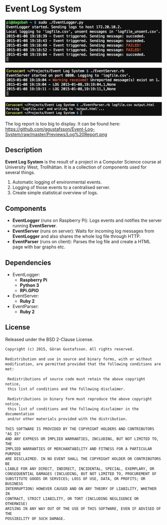 Event Log System
================

![EventLogger](https://github.com/ggustafsson/Event-Log-System/raw/master/Previews/EventLogger.png)

![EventServer](https://github.com/ggustafsson/Event-Log-System/raw/master/Previews/EventServer.png)

![EventParser](https://github.com/ggustafsson/Event-Log-System/raw/master/Previews/EventParser.png)

The log report is too big to display. It can be found here:
https://github.com/ggustafsson/Event-Log-System/raw/master/Previews/Log%20Report.png

Description
-----------
**Event Log System** is the result of a project in a Computer Science course at
University West, Trollhättan. It is a collection of components used for several
things.

1. Automatic logging of environmental events.
2. Logging of those events to a centralised server.
3. Create simple statistical overview of logs.

Components
----------
- **EventLogger** (runs on Raspberry Pi): Logs events and notifies the server
  running **EventServer**.
- **EventServer** (runs on server): Waits for incoming log messages from
  **EventLogger** and also shares the whole log file through HTTP.
- **EventParser** (runs on client): Parses the log file and create a HTML page
  with bar graphs etc.

Dependencies
------------
- EventLogger:
  - **Raspberry Pi**
  - **Python 3**
  - **RPi.GPIO**
- EventServer:
  - **Ruby 2**
- EventParser:
  - **Ruby 2**

License
-------
Released under the BSD 2-Clause License.

    Copyright (c) 2015, Göran Gustafsson. All rights reserved.

    Redistribution and use in source and binary forms, with or without
    modification, are permitted provided that the following conditions are met:

     Redistributions of source code must retain the above copyright notice,
     this list of conditions and the following disclaimer.

     Redistributions in binary form must reproduce the above copyright notice,
     this list of conditions and the following disclaimer in the documentation
     and/or other materials provided with the distribution.

    THIS SOFTWARE IS PROVIDED BY THE COPYRIGHT HOLDERS AND CONTRIBUTORS "AS IS"
    AND ANY EXPRESS OR IMPLIED WARRANTIES, INCLUDING, BUT NOT LIMITED TO, THE
    IMPLIED WARRANTIES OF MERCHANTABILITY AND FITNESS FOR A PARTICULAR PURPOSE
    ARE DISCLAIMED. IN NO EVENT SHALL THE COPYRIGHT HOLDER OR CONTRIBUTORS BE
    LIABLE FOR ANY DIRECT, INDIRECT, INCIDENTAL, SPECIAL, EXEMPLARY, OR
    CONSEQUENTIAL DAMAGES (INCLUDING, BUT NOT LIMITED TO, PROCUREMENT OF
    SUBSTITUTE GOODS OR SERVICES; LOSS OF USE, DATA, OR PROFITS; OR BUSINESS
    INTERRUPTION) HOWEVER CAUSED AND ON ANY THEORY OF LIABILITY, WHETHER IN
    CONTRACT, STRICT LIABILITY, OR TORT (INCLUDING NEGLIGENCE OR OTHERWISE)
    ARISING IN ANY WAY OUT OF THE USE OF THIS SOFTWARE, EVEN IF ADVISED OF THE
    POSSIBILITY OF SUCH DAMAGE.
